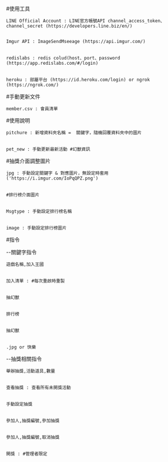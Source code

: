 #使用工具


    LINE Official Account : LINE官方帳號API channel_access_token、channel_secret (https://developers.line.biz/en/)


    Imgur API : ImageSendMseeage (https://api.imgur.com/)


    redislabs : redis colud(host、port、password (https://app.redislabs.com/#/login)


    heroku : 部屬平台 (https://id.heroku.com/login) or ngrok (https://ngrok.com/)


#手動更新文件


    member.csv : 會員清單



#使用說明

    pitchure : 新增資料夾名稱 =  關鍵字，隨機回覆資料夾中的圖片


    pet_new : 手動更新最新活動 #幻獸資訊


#抽獎介面調整圖片


    jpg : 手動設定關鍵字 & 對應圖片，無設定時套用('https://i.imgur.com/IoPqQPZ.png')


    #排行榜介面圖片


    Msgtype : 手動設定排行榜名稱


    image : 手動設定排行榜圖片


#指令

--關鍵字指令


    遊戲名稱,加入王國


    加入清單 : #每次重啟時重製


    抽幻獸


    排行榜


    抽幻獸


    .jpg or 快樂


--抽獎相關指令


    舉辦抽獎,活動道具,數量


    查看抽獎 : 查看所有未開獎活動


    手動設定抽獎


    參加人,抽獎編號,參加抽獎


    參加人,抽獎編號,取消抽獎


    開獎 : #管理者限定
